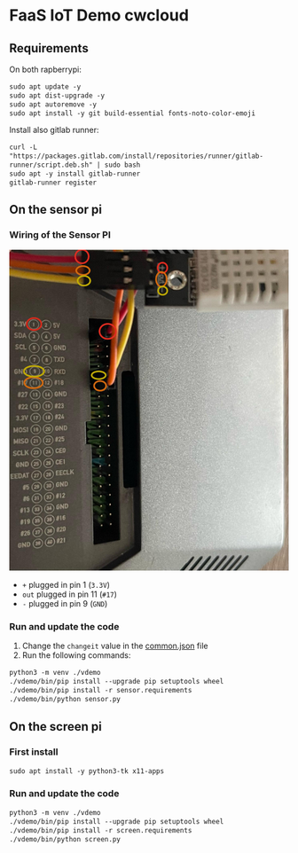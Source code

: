 # FaaS IoT Demo cwcloud

## Requirements

On both rapberrypi:

```shell
sudo apt update -y
sudo apt dist-upgrade -y
sudo apt autoremove -y
sudo apt install -y git build-essential fonts-noto-color-emoji
```

Install also gitlab runner:

```shell
curl -L "https://packages.gitlab.com/install/repositories/runner/gitlab-runner/script.deb.sh" | sudo bash
sudo apt -y install gitlab-runner
gitlab-runner register
```

## On the sensor pi

### Wiring of the Sensor PI

![gpio](./img/gpio.png)

* `+` plugged in pin 1 (`3.3V`)
* `out` plugged in pin 11 (`#17`)
* `-` plugged in pin 9 (`GND`)

### Run and update the code

1. Change the `changeit` value in the [common.json](./common.json) file
2. Run the following commands:

```shell
python3 -m venv ./vdemo
./vdemo/bin/pip install --upgrade pip setuptools wheel
./vdemo/bin/pip install -r sensor.requirements
./vdemo/bin/python sensor.py
```

## On the screen pi

### First install

```shell
sudo apt install -y python3-tk x11-apps
```

### Run and update the code

```shell
python3 -m venv ./vdemo
./vdemo/bin/pip install --upgrade pip setuptools wheel
./vdemo/bin/pip install -r screen.requirements
./vdemo/bin/python screen.py
```
